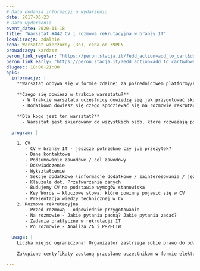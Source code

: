 ```yaml
---
# Data dodania informacji o wydarzeniu
date: 2017-06-23
# Data wydarzenia
event_date: 2020-11-18
title: "Warsztat #442 CV i rozmowa rekrutacyjna w branży IT"
lokalizacja: zdalnie
cena: Warsztat wieczorny (3h), cena od 39PLN
prowadzacy: kardasz
peron_link_regular: "https://peron.stacja.it/?edd_action=add_to_cart&download_id=3968&edd_options[price_id]=1"
peron_link_early: "https://peron.stacja.it/?edd_action=add_to_cart&download_id=3968&edd_options[price_id]=2"
dlugosc: 18:00-21:00
opis:
  informacje: |
    **Warsztat odbywa się w formie zdalnej za pośrednictwem platformy/komunikatora online, z wykorzystaniem dźwięku, obrazu z kamery, udostępniania ekranu komputera prowadzącego i uczestników.** 

    **Czego się dowiesz w trakcie warsztatu?** 
      - W trakcie warsztatu uczestnicy dowiedzą się jak przygotować skuteczne CV, które zainteresuje pracodawców w branży IT. 
      - Dodatkowo dowiesz się czego spodziewać się na rozmowie rekrutacyjnej w IT, jakie są obecne trendy i jak zwiększyć swoje szanse, aby otrzymać pracę.  

    **Dla kogo jest ten warsztat?**
      - Warsztat jest skierowany do wszystkich osób, które rozważają podjęcie pracy w branży IT. 

  program: |

    1. CV
       - CV w branży IT - jeszcze potrzebne czy już przeżytek? 
       - Dane kontaktowe
       - Podsumowanie zawodowe / cel zawodowy
       - Doświadczenie
       - Wykształcenie
       - Sekcje dodatkowe (informacje dodatkowe / zainteresowania / języki)
       - Klauzula dot. Przetwarzania danych
       - Budujemy CV na podstawie wymogów stanowiska
       - Key Words – kluczowe słowa, które powinny pojawić się w CV
       - Prezentacja wiedzy technicznej w CV
    2. Rozmowa rekrutacyjna
       - Przed rozmową - odpowiednie przygotowanie
       - Na rozmowie - Jakie pytania padną? Jakie pytania zadać? 
       - Zadania praktyczne w rekrutacji IT
       - Po rozmowie - Analiza ZA i PRZECIW
        
  uwaga: |
    Liczba miejsc ograniczona! Organizator zastrzega sobie prawo do odwołania wydarzenia w przypadku niezgłoszenia się minimalnej liczby uczestników.

    Zakupione certyfikaty zostaną przesłane uczestnikom w formie elektoronicznej po warsztacie. Jeśli chcesz otrzymać zakupiony certyfikat w formie papierowej, zgłoś to mailowo na adres kontakt@stacja.it.

---
```

